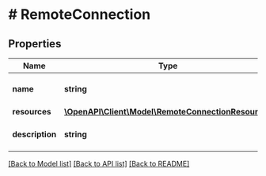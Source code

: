# # RemoteConnection

## Properties

Name | Type | Description | Notes
------------ | ------------- | ------------- | -------------
**name** | **string** | Remote connection name. |
**resources** | [**\OpenAPI\Client\Model\RemoteConnectionResources**](RemoteConnectionResources.md) |  |
**description** | **string** | Remote connection description |

[[Back to Model list]](../../README.md#models) [[Back to API list]](../../README.md#endpoints) [[Back to README]](../../README.md)
